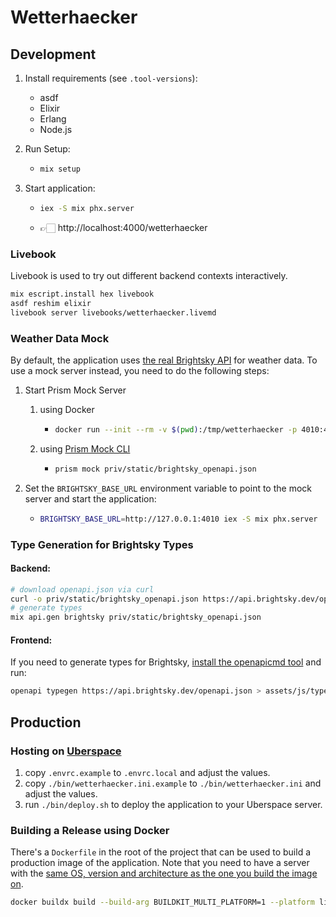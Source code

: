 # Wetterhaecker

## Development

1. Install requirements (see `.tool-versions`):

   - asdf
   - Elixir
   - Erlang
   - Node.js

2. Run Setup:

   - ```bash
     mix setup
     ```

3. Start application:

   - ```bash
     iex -S mix phx.server
     ```
   - 👉🏻 http://localhost:4000/wetterhaecker

### Livebook

Livebook is used to try out different backend contexts interactively.

```bash
mix escript.install hex livebook
asdf reshim elixir
livebook server livebooks/wetterhaecker.livemd
```

### Weather Data Mock

By default, the application uses [the real Brightsky API](http://brightsky.dev/) for weather data. To use a mock server instead, you need to do the following steps:

1. Start Prism Mock Server

   1. using Docker

      - ```bash
        docker run --init --rm -v $(pwd):/tmp/wetterhaecker -p 4010:4010 stoplight/prism:4 mock -h 0.0.0.0 "/tmp/wetterhaecker/priv/static/brightsky_openapi.json"
        ```

   2. using [Prism Mock CLI](https://docs.stoplight.io/docs/prism/f51bcc80a02db-installation)
      - ```bash
        prism mock priv/static/brightsky_openapi.json
        ```

2. Set the `BRIGHTSKY_BASE_URL` environment variable to point to the mock server and start the application:
   - ```bash
     BRIGHTSKY_BASE_URL=http://127.0.0.1:4010 iex -S mix phx.server
     ```

### Type Generation for Brightsky Types

#### Backend:

```bash
# download openapi.json via curl
curl -o priv/static/brightsky_openapi.json https://api.brightsky.dev/openapi.json
# generate types
mix api.gen brightsky priv/static/brightsky_openapi.json
```

#### Frontend:

If you need to generate types for Brightsky, [install the openapicmd tool](https://openapistack.co/docs/openapicmd/intro/) and run:

```bash
openapi typegen https://api.brightsky.dev/openapi.json > assets/js/types/brightsky.d.ts
```

## Production

### Hosting on [Uberspace](https://uberspace.de)

1. copy `.envrc.example` to `.envrc.local` and adjust the values.
2. copy `./bin/wetterhaecker.ini.example` to `./bin/wetterhaecker.ini` and adjust the values.
3. run `./bin/deploy.sh` to deploy the application to your Uberspace server.

### Building a Release using Docker

There's a `Dockerfile` in the root of the project that can be used to build a production image of the application. Note that you need to have a server with the [same OS, version and architecture as the one you build the image on](https://hexdocs.pm/phoenix/releases.html).

```bash
docker buildx build --build-arg BUILDKIT_MULTI_PLATFORM=1 --platform linux/amd64 --target release-export --output type=local,dest=./rel .
```
